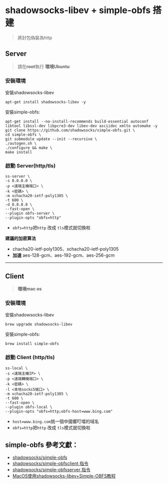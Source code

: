 # shadowsocks-libev + simple-obfs 搭建
> 將封包偽裝為http

## Server
> 請在**root**執行
> **環境Ubuntu**

### 安裝環境
安裝shadowsocks-libev
```
apt-get install shadowsocks-libev -y
```
安裝simple-obfs:
```
apt-get install --no-install-recommends build-essential autoconf libtool libssl-dev libpcre3-dev libev-dev asciidoc xmlto automake -y
git clone https://github.com/shadowsocks/simple-obfs.git \
cd simple-obfs \
git submodule update --init --recursive \
./autogen.sh \
./configure && make \
make install
```

### 啟動 Server(http/tls)

```
ss-server \
-s 0.0.0.0 \
-p <遠端主機端口> \
-k <密碼> \
-m xchacha20-ietf-poly1305 \
-t 600 \
-d 8.8.8.8 \
--fast-open \
--plugin obfs-server \
--plugin-opts "obfs=http"
```
* ```obfs=http```把```http``` 改成 ```tls```模式就切換啦

**建議的加密算法**
* chacha20-ietf-poly1305、xchacha20-ietf-poly1305
* **加速** aes-128-gcm、aes-192-gcm、aes-256-gcm

---

## Client
> **環境mac os**

### 安裝環境
安裝shadowsocks-libev
```
brew upgrade shadowsocks-libev
```
安裝simple-obfs:
```
brew install simple-obfs
```

### 啟動 Client (http/tls)

```
ss-local \
-s <遠端主機IP> \
-p <遠端轉機端口> \
-k <密碼> \
-l <本地socks5端口> \
-m xchacha20-ietf-poly1305 \
-t 600 \
--fast-open \
--plugin obfs-local \
--plugin-opts "obfs=http;obfs-host=www.bing.com"
```
* ```host=www.bing.com```挑一個中國響叮噹的域名
* ```obfs=http```把```http``` 改成 ```tls```模式就切換啦

## simple-obfs 參考文獻：
* [shadowsocks/simple-obfs](https://github.com/shadowsocks/simple-obfs)
* [shadowsocks/simple-obfsclient 指令](https://github.com/shadowsocks/simple-obfs/blob/master/doc/obfs-local.asciidoc)
* [shadowsocks/simple-obfsserver 指令](https://github.com/shadowsocks/simple-obfs/blob/master/doc/obfs-server.asciidoc)
* [MacOS使用shadowsocks-libev+Simple-OBFS教程](https://medium.com/@yanlong/macos%E4%BD%BF%E7%94%A8shadowsocks-libev-simple-obfs%E6%95%99%E7%A8%8B-c10eba9c0758)